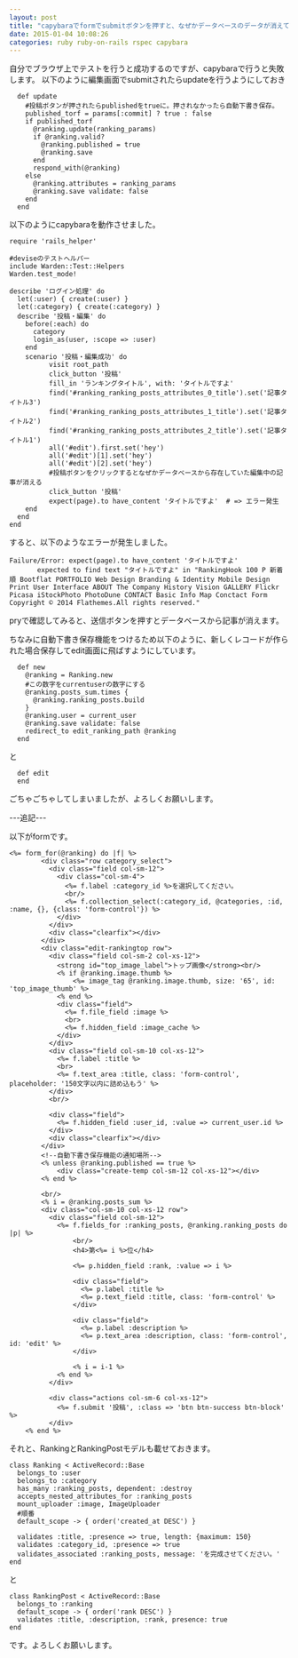 ```yaml
---
layout: post
title: "capybaraでformでsubmitボタンを押すと、なぜかデータベースのデータが消えてしまいます。"
date: 2015-01-04 10:08:26
categories: ruby ruby-on-rails rspec capybara
---
```

<p>自分でブラウザ上でテストを行うと成功するのですが、capybaraで行うと失敗します。
以下のように編集画面でsubmitされたらupdateを行うようにしておき</p>

<pre><code>  def update
    #投稿ボタンが押されたらpublishedをtrueに。押されなかったら自動下書き保存。
    published_torf = params[:commit] ? true : false
    if published_torf
      @ranking.update(ranking_params)
      if @ranking.valid?
        @ranking.published = true
        @ranking.save
      end
      respond_with(@ranking)
    else
      @ranking.attributes = ranking_params
      @ranking.save validate: false
    end
  end
</code></pre>

<p>以下のようにcapybaraを動作させました。</p>

<pre><code>require 'rails_helper'

#deviseのテストヘルパー
include Warden::Test::Helpers
Warden.test_mode!

describe 'ログイン処理' do
  let(:user) { create(:user) }
  let(:category) { create(:category) }
  describe '投稿・編集' do
    before(:each) do
      category
      login_as(user, :scope =&gt; :user)
    end
    scenario '投稿・編集成功' do
          visit root_path
          click_button '投稿'
          fill_in 'ランキングタイトル', with: 'タイトルですよ'
          find('#ranking_ranking_posts_attributes_0_title').set('記事タイトル3')
          find('#ranking_ranking_posts_attributes_1_title').set('記事タイトル2')
          find('#ranking_ranking_posts_attributes_2_title').set('記事タイトル1')
          all('#edit').first.set('hey')
          all('#edit')[1].set('hey')
          all('#edit')[2].set('hey')
          #投稿ボタンをクリックするとなぜかデータベースから存在していた編集中の記事が消える
          click_button '投稿'
          expect(page).to have_content 'タイトルですよ'  # =&gt; エラー発生
    end
  end
end
</code></pre>

<p>すると、以下のようなエラーが発生しました。</p>

<pre><code>Failure/Error: expect(page).to have_content 'タイトルですよ'
       expected to find text "タイトルですよ" in "RankingHook 100 P 新着順 Bootflat PORTFOLIO Web Design Branding &amp; Identity Mobile Design Print User Interface ABOUT The Company History Vision GALLERY Flickr Picasa iStockPhoto PhotoDune CONTACT Basic Info Map Conctact Form Copyright © 2014 Flathemes.All rights reserved."
</code></pre>

<p>pryで確認してみると、送信ボタンを押すとデータベースから記事が消えます。</p>

<p>ちなみに自動下書き保存機能をつけるため以下のように、新しくレコードが作られた場合保存してedit画面に飛ばすようにしています。</p>

<pre><code>  def new
    @ranking = Ranking.new
    #この数字をcurrentuserの数字にする
    @ranking.posts_sum.times {
      @ranking.ranking_posts.build
    }
    @ranking.user = current_user
    @ranking.save validate: false
    redirect_to edit_ranking_path @ranking
  end
</code></pre>

<p>と</p>

<pre><code>  def edit
  end
</code></pre>

<p>ごちゃごちゃしてしまいましたが、よろしくお願いします。</p>

<p>---追記---</p>

<p>以下がformです。</p>

<pre><code>&lt;%= form_for(@ranking) do |f| %&gt;
        &lt;div class="row category_select"&gt;
          &lt;div class="field col-sm-12"&gt;
            &lt;div class="col-sm-4"&gt;
              &lt;%= f.label :category_id %&gt;を選択してください。
              &lt;br/&gt;
              &lt;%= f.collection_select(:category_id, @categories, :id, :name, {}, {class: 'form-control'}) %&gt;
            &lt;/div&gt;
          &lt;/div&gt;
          &lt;div class="clearfix"&gt;&lt;/div&gt;
        &lt;/div&gt;
        &lt;div class="edit-rankingtop row"&gt;
          &lt;div class="field col-sm-2 col-xs-12"&gt;
            &lt;strong id="top_image_label"&gt;トップ画像&lt;/strong&gt;&lt;br/&gt;
            &lt;% if @ranking.image.thumb %&gt;
                &lt;%= image_tag @ranking.image.thumb, size: '65', id: 'top_image_thumb' %&gt;
            &lt;% end %&gt;
            &lt;div class="field"&gt;
              &lt;%= f.file_field :image %&gt;
              &lt;br&gt;
              &lt;%= f.hidden_field :image_cache %&gt;
            &lt;/div&gt;
          &lt;/div&gt;
          &lt;div class="field col-sm-10 col-xs-12"&gt;
            &lt;%= f.label :title %&gt;
            &lt;br&gt;
            &lt;%= f.text_area :title, class: 'form-control', placeholder: '150文字以内に詰め込もう' %&gt;
          &lt;/div&gt;
          &lt;br/&gt;

          &lt;div class="field"&gt;
            &lt;%= f.hidden_field :user_id, :value =&gt; current_user.id %&gt;
          &lt;/div&gt;
          &lt;div class="clearfix"&gt;&lt;/div&gt;
        &lt;/div&gt;
        &lt;!--自動下書き保存機能の通知場所--&gt;
        &lt;% unless @ranking.published == true %&gt;
            &lt;div class="create-temp col-sm-12 col-xs-12"&gt;&lt;/div&gt;
        &lt;% end %&gt;

        &lt;br/&gt;
        &lt;% i = @ranking.posts_sum %&gt;
        &lt;div class="col-sm-10 col-xs-12 row"&gt;
          &lt;div class="field col-sm-12"&gt;
            &lt;%= f.fields_for :ranking_posts, @ranking.ranking_posts do |p| %&gt;
                &lt;br/&gt;
                &lt;h4&gt;第&lt;%= i %&gt;位&lt;/h4&gt;

                &lt;%= p.hidden_field :rank, :value =&gt; i %&gt;

                &lt;div class="field"&gt;
                  &lt;%= p.label :title %&gt;
                  &lt;%= p.text_field :title, class: 'form-control' %&gt;
                &lt;/div&gt;

                &lt;div class="field"&gt;
                  &lt;%= p.label :description %&gt;
                  &lt;%= p.text_area :description, class: 'form-control', id: 'edit' %&gt;
                &lt;/div&gt;

                &lt;% i = i-1 %&gt;
            &lt;% end %&gt;
          &lt;/div&gt;

          &lt;div class="actions col-sm-6 col-xs-12"&gt;
            &lt;%= f.submit '投稿', :class =&gt; 'btn btn-success btn-block' %&gt;
          &lt;/div&gt;
    &lt;% end %&gt;
</code></pre>

<p>それと、RankingとRankingPostモデルも載せておきます。</p>

<pre><code>class Ranking &lt; ActiveRecord::Base
  belongs_to :user
  belongs_to :category
  has_many :ranking_posts, dependent: :destroy
  accepts_nested_attributes_for :ranking_posts
  mount_uploader :image, ImageUploader
  #順番
  default_scope -&gt; { order('created_at DESC') }

  validates :title, :presence =&gt; true, length: {maximum: 150}
  validates :category_id, :presence =&gt; true
  validates_associated :ranking_posts, message: 'を完成させてください。'
end
</code></pre>

<p>と</p>

<pre><code>class RankingPost &lt; ActiveRecord::Base
  belongs_to :ranking
  default_scope -&gt; { order('rank DESC') }
  validates :title, :description, :rank, presence: true
end
</code></pre>

<p>です。よろしくお願いします。</p>
